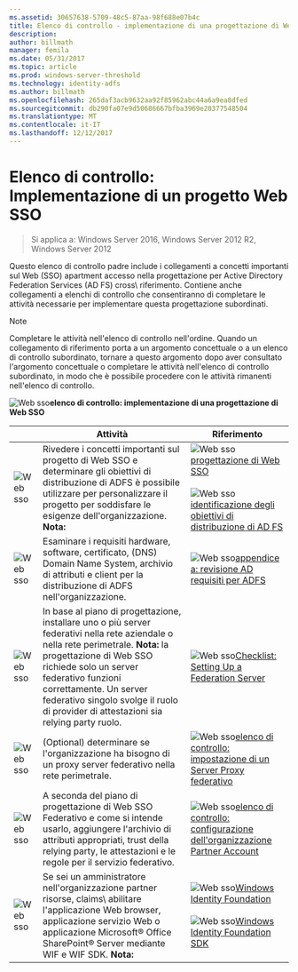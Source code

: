 ```yaml
---
ms.assetid: 30657638-5709-48c5-87aa-98f688e07b4c
title: Elenco di controllo - implementazione di una progettazione di Web SSO
description: 
author: billmath
manager: femila
ms.date: 05/31/2017
ms.topic: article
ms.prod: windows-server-threshold
ms.technology: identity-adfs
ms.author: billmath
ms.openlocfilehash: 265daf3acb9632aa92f85962abc44a6a9ea8dfed
ms.sourcegitcommit: db290fa07e9d50686667bfba3969e20377548504
ms.translationtype: MT
ms.contentlocale: it-IT
ms.lasthandoff: 12/12/2017
---
```

# <a name="checklist-implementing-a-web-sso-design"></a>Elenco di controllo: Implementazione di un progetto Web SSO

>Si applica a: Windows Server 2016, Windows Server 2012 R2, Windows Server 2012

Questo elenco di controllo padre include i collegamenti a concetti importanti sul Web \(SSO\) apartment accesso nella progettazione per Active Directory Federation Services \(AD FS\) cross\ riferimento. Contiene anche collegamenti a elenchi di controllo che consentiranno di completare le attività necessarie per implementare questa progettazione subordinati.  
  
> [!NOTE]  
> Completare le attività nell'elenco di controllo nell'ordine. Quando un collegamento di riferimento porta a un argomento concettuale o a un elenco di controllo subordinato, tornare a questo argomento dopo aver consultato l'argomento concettuale o completare le attività nell'elenco di controllo subordinato, in modo che è possibile procedere con le attività rimanenti nell'elenco di controllo.  
  
![Web sso](media/2b05dce3-938f-4168-9b8f-1f4398cbdb9b.gif)**elenco di controllo: implementazione di una progettazione di Web SSO**  
  
||Attività|Riferimento|  
|-|--------|-------------|  
|![Web sso](media/icon_checkboxo.gif)|Rivedere i concetti importanti sul progetto di Web SSO e determinare gli obiettivi di distribuzione di ADFS è possibile utilizzare per personalizzare il progetto per soddisfare le esigenze dell'organizzazione. **Nota:**|![Web sso](media/faa393df-4856-4431-9eda-4f4e5be72a90.gif)[progettazione di Web SSO](https://technet.microsoft.com/library/dd807033.aspx)<br /><br />![Web sso](media/faa393df-4856-4431-9eda-4f4e5be72a90.gif)[identificazione degli obiettivi di distribuzione di AD FS](https://technet.microsoft.com/library/dd807053.aspx)|  
|![Web sso](media/icon_checkboxo.gif)|Esaminare i requisiti hardware, software, certificato, \(DNS\) Domain Name System, archivio di attributi e client per la distribuzione di ADFS nell'organizzazione.|![Web sso](media/faa393df-4856-4431-9eda-4f4e5be72a90.gif)[appendice a: revisione AD requisiti per ADFS](https://technet.microsoft.com/library/ff678034.aspx)|  
|![Web sso](media/icon_checkboxo.gif)|In base al piano di progettazione, installare uno o più server federativi nella rete aziendale o nella rete perimetrale. **Nota:** la progettazione di Web SSO richiede solo un server federativo funzioni correttamente. Un server federativo singolo svolge il ruolo di provider di attestazioni sia relying party ruolo.|![Web sso](media/bc6cea1a-1c6c-4124-8c8f-1df5adfe8c88.gif)[Checklist: Setting Up a Federation Server](Checklist--Setting-Up-a-Federation-Server.md)|  
|![Web sso](media/icon_checkboxo.gif)|\(Optional\) determinare se l'organizzazione ha bisogno di un proxy server federativo nella rete perimetrale.|![Web sso](media/bc6cea1a-1c6c-4124-8c8f-1df5adfe8c88.gif)[elenco di controllo: impostazione di un Server Proxy federativo](Checklist--Setting-Up-a-Federation-Server-Proxy.md)|  
|![Web sso](media/icon_checkboxo.gif)|A seconda del piano di progettazione di Web SSO Federativo e come si intende usarlo, aggiungere l'archivio di attributi appropriati, trust della relying party, le attestazioni e le regole per il servizio federativo.|![Web sso](media/bc6cea1a-1c6c-4124-8c8f-1df5adfe8c88.gif)[elenco di controllo: configurazione dell'organizzazione Partner Account](Checklist--Configuring-the-Account-Partner-Organization.md)|  
|![Web sso](media/icon_checkboxo.gif)|Se sei un amministratore nell'organizzazione partner risorse, claims\ abilitare l'applicazione Web browser, applicazione servizio Web o applicazione Microsoft® Office SharePoint® Server mediante WIF e WIF SDK. **Nota:**|![Web sso](media/faa393df-4856-4431-9eda-4f4e5be72a90.gif)[Windows Identity Foundation](https://go.microsoft.com/fwlink/?LinkId=122266)<br /><br />![Web sso](media/faa393df-4856-4431-9eda-4f4e5be72a90.gif)[Windows Identity Foundation SDK](https://go.microsoft.com/fwlink/?LinkId=122266)| 

